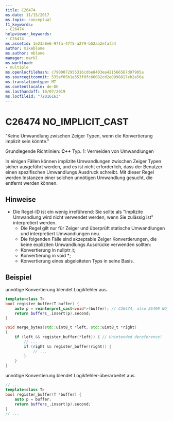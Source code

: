 ```yaml
---
title: C26474
ms.date: 11/15/2017
ms.topic: conceptual
f1_keywords:
- C26474
helpviewer_keywords:
- C26474
ms.assetid: 1e23a8e6-97fa-47f5-a279-b52aa2efafa4
author: mikeblome
ms.author: mblome
manager: markl
ms.workload:
- multiple
ms.openlocfilehash: c7900072955316cdbe8403ea421566567d97905a
ms.sourcegitcommit: 535ef05b1e553f0fc66082cd2e0998817eb2a56a
ms.translationtype: MT
ms.contentlocale: de-DE
ms.lasthandoff: 10/07/2019
ms.locfileid: "72016163"
---
```

# <a name="c26474-no_implicit_cast"></a>C26474 NO_IMPLICIT_CAST

"Keine Umwandlung zwischen Zeiger Typen, wenn die Konvertierung implizit sein könnte."

Grundlegende Richtlinien: **C++** Typ. 1: Vermeiden von Umwandlungen

In einigen Fällen können implizite Umwandlungen zwischen Zeiger Typen sicher ausgeführt werden, und es ist nicht erforderlich, dass der Benutzer einen spezifischen Umwandlungs Ausdruck schreibt. Mit dieser Regel werden Instanzen einer solchen unnötigen Umwandlung gesucht, die entfernt werden können.

## <a name="remarks"></a>Hinweise

- Die Regel-ID ist ein wenig irreführend: Sie sollte als "Implizite Umwandlung wird nicht verwendet werden, wenn Sie zulässig ist" interpretiert werden.
  - Die Regel gilt nur für Zeiger und überprüft statische Umwandlungen und interpretiert Umwandlungen neu.
  - Die folgenden Fälle sind akzeptable Zeiger Konvertierungen, die keine expliziten Umwandlungs Ausdrücke verwenden sollten:
  - Konvertierung in nullptr_t;
  - Konvertierung in void *;
  - Konvertierung eines abgeleiteten Typs in seine Basis.

## <a name="example"></a>Beispiel

unnötige Konvertierung blendet Logikfehler aus.

```cpp
template<class T>
bool register_buffer(T buffer) {
    auto p = reinterpret_cast<void*>(buffer); // C26474, also 26490 NO_REINTERPRET_CAST
    return buffers_.insert(p).second;
}

void merge_bytes(std::uint8_t *left, std::uint8_t *right)
{
    if (left && register_buffer(*left)) { // Unintended dereference!
        // ...
        if (right && register_buffer(right)) {
            // ...
        }
    }
}
```

unnötige Konvertierung blendet Logikfehler-überarbeitet aus.

```cpp
// ...
template<class T>
bool register_buffer(T *buffer) {
    auto p = buffer;
    return buffers_.insert(p).second;
}
// ...
```
